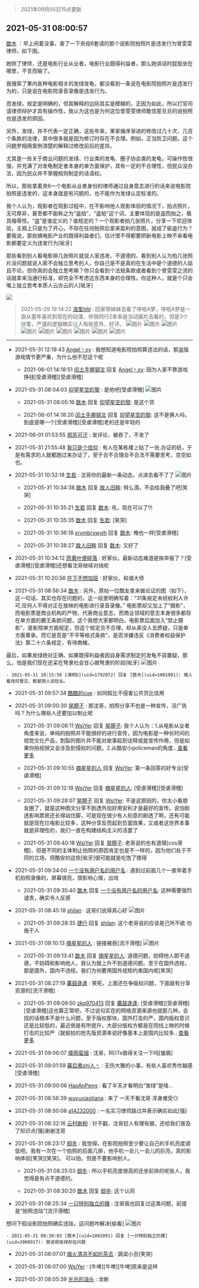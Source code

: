 > 2021年09月05日15点更新
<link rel="stylesheet" href="https://cdn.jsdelivr.net/gh/taotie6/sampleJSON@main/css/photo_show.css">


 ## 2021-05-31 08:00:57 

 [㪚木](https://www.coolapk.com/feed/27353974?shareKey=MTUzNzM0NmY1MDMzNjEzMTc4MDI~) ：早上闲着没事，查了一下央视6套请的那个说影院拍照片是违发行为曾雯雯律师，如下图。

她除了律师，还是电影行业从业者，电影行业既得利益者，那么她讲话时屁股坐在哪里，不言而喻了。

我搜索了果内各种电影相关的发绿发龟，都没看到一条说在电影院拍照片是违发行为的<!--break-->，只是说在电影院录音录像是违发行为。

而发绿，规定是明确的，但其解释的边际其实是模糊的，正因为如此，所以打官司请律师辩护才具有操作性，我认为这也是为何这位曾雯雯律师敢信誓旦旦的说拍照也是违发的原因。

另外，发绿，并不代表一定正确，这些年来，果家循序渐进的修改过几十次、几百个条款的法律，其中很多就是因为修订时存在不合理。例如，正当防卫问题。这个问题罗翔用案例清楚的解释过修改前后的差异。

尤其是一些关于商业问题的发绿、行业类的发龟、圈子协会类的发龟，可操作性很强，并充满了对发龟制定者本身的单方面保护，具有一定的不合理性，但民众没办法，因为民众并不掌握规则制定的话语权。

所以，那些拿着央6一个电影从业者身份的律师通过自身意志进行的话来说电影院拍照是违发的，这本身就是有问题的，也不能作为发绿认定标准的。

我个人认为，观影者在观影过程中，在不影响他人观影体验的情况下，拍点照片，无可厚非，甚至都不能称之为“盗拍”，“盗拍”这个词，主要体现的是盗而拍之，极具侮辱性。“盗”是谁定义的？谁规定的？一个观影者拍几张照片，分享一下欢迎体验，主观上只是为了开心，不存在任何拍照后拿来盈利的意图，就成了偷盗行为？要我说，那些搞电影产业的既得利益者们，估计恨不得都要把新电影上映不来看电影都要定义为违发行为[呲牙]

那些看到别人看电影排几张照片就说人家违发、不道德的、看到别人认为拍几张照片没问题就说人家不会独立思考的人，你自己是不是真的在生活中是个道德的人姑且不论，但你真的会独立思考嘛？你只会看到个法规条款或者看到个曾雯雯之流的话就拿来当通行标准，却完全不考虑这东西本身的合理性。你这种人，就是个只会嘴上独立思考本质人云亦云的人[呲牙] 

<div class="album">
<img class="img-item" src="https://image.coolapk.com/feed/2021/0531/08/1081091_cb8d394e_9255_108@1080x2407.jpeg" />
</div>

> 2021-05-29 19:14:22 
> [洛笙hhl](https://www.coolapk.com/feed/27318721?shareKey=ZGEyODVlNWJkZmNhNjEzMTc4MDI~) : 回家带妹妹去看了哆啦A梦，哆啦A梦是一直从童年喜欢到现在的动漫，伴我同行2本来是当动画片去看的，但是3个伏笔，严谨的逻辑确实让人有些意外，好评。 
![图片](https://image.coolapk.com/feed/2021/0529/19/3075410_89ffdf5f_6855_9581@3325x2494.jpeg)
![图片](https://image.coolapk.com/feed/2021/0529/19/3075410_9f3fa00b_6855_9583@3325x2494.jpeg)
![图片](https://image.coolapk.com/feed/2021/0529/19/3075410_9d4dac82_6855_9586@3325x2494.jpeg)
![图片](https://image.coolapk.com/feed/2021/0529/19/3075410_30230fba_6855_9587@3325x2494.jpeg)
![图片](https://image.coolapk.com/feed/2021/0529/19/3075410_aa1246bd_6855_9589@3325x2494.jpeg)
![图片](https://image.coolapk.com/feed/2021/0529/19/3075410_aaf02481_6855_9592@3325x2494.jpeg)
![图片](https://image.coolapk.com/feed/2021/0529/19/3075410_ced53f3c_6855_9593@3325x2494.jpeg)
![图片](https://image.coolapk.com/feed/2021/0529/19/3075410_cd10104f_6855_9595@3325x2494.jpeg)
![图片](https://image.coolapk.com/feed/2021/0529/19/3075410_88392049_6855_9597@3325x2494.jpeg)

 ------- 

- 2021-05-31 12:19:43 [Angel丶xy](uid=3421003) : 我想知道电影院拍照算违法的话，那盗版游戏情节更严重，为什么他不怼这个呢 

    - 2021-06-01 14:18:51 [闰土手握钢叉](uid=3177928) 回复 [Angel丶xy](uid=3421003): 因为人家不靠游戏挣钱[受虐滑稽][受虐滑稽] 

- 2021-05-31 08:04:03 [仰望星空的黎](uid=1961388) : 是他吧[受虐滑稽] ![图片](https://image.coolapk.com/feed/2021/0531/08/1961388_0d6e065a_9441_6991@1080x1560.jpeg)

    - 2021-05-31 08:05:16 [㪚木](uid=1081091) 回复 [仰望星空的黎](uid=1961388): 是这个货 

    - 2021-06-01 14:18:20 [闰土手握钢叉](uid=3177928) 回复 [仰望星空的黎](uid=1961388): 这不是俩人吗，到底是哪一个[受虐滑稽][受虐滑稽]老的还是年轻的 

- 2021-06-01 01:53:55 [郑苏可汗](uid=678781) : 发评论，被吞了，不发了 

- 2021-05-31 21:55:48 [我只是个信仰](uid=2073530) : 有人在某栋楼上贴了一张.办证的纸，于是有需求的人就都跑过来办证了，至于合不合理合不合法不需要思考，空空如也。 

- 2021-05-31 10:32:18 [生若](uid=1594912) : 沈哥你的最新一条动态，点进去看不了了 ![图片](https://image.coolapk.com/feed/2021/0531/10/1594912_05dc8f4c_8337_7756@589x589.png)

    - 2021-05-31 10:34:38 [㪚木](uid=1081091) 回复 [故人旧眸](uid=5481001): 特么滴，不会给我叠了吧[笑哭] 

    - 2021-05-31 10:35:21 [生若](uid=1594912) 回复 [㪚木](uid=1081091): 吼，现在可以了!!! 

    - 2021-05-31 10:35:35 [㪚木](uid=1081091) 回复 [生若](uid=1594912): [笑哭] 

    - 2021-05-31 10:36:18 [xrymbrxwyjh](uid=1710564) 回复 [㪚木](uid=1081091): 俺也一样[受虐滑稽] 

    - 2021-05-31 10:38:27 [故人旧眸](uid=5481001) 回复 [㪚木](uid=1081091): 又好了 

- 2021-05-31 10:34:12 [而黄叶便碎落](uid=2845514) : 好家伙，最新动态难道是挨举报了？[受虐滑稽][受虐滑稽]还想看沈哥继续对线呢 

- 2021-05-31 10:20:56 [在下不想加班](uid=954703) : 好家伙，和谐大师 

- 2021-05-31 08:56:34 [㪚木](uid=1081091) : 另外，原帖一位酷友拿来做论证的图（如下），这一句话，其实也存在问题的，这一段里明确写着：“31条规定未经权利人许可,任何人不得对正在放映的电影进行录音录像。”
电影票却又加上了“摄影”，而电影票是商业机构的产物，代表商业意志，而商业领域的意志本身很多都存在单方面的霸王条款问题<!--break-->，这个我想大家都明白。电影票后面加入“禁止摄影”，是影院单方面规定，但这个规定合不合理，却从来没人去质疑，只是单方面尊承，而它是否是“不平等格式条款”，是否涉嫌违反《消费者权益保护法》第二十六条规定，有待商榷。

最后，如果发绿绝对正确、如果既得利益者因自身需求制定的发龟不容置疑，那么，怕是我们现在还呆在弩隶社会甘心做弩隶的阶段[呲牙] ![图片](https://image.coolapk.com/feed/2021/0531/08/1081091_5cd5c5d0_1984_1456@1080x340.jpeg)

    - 2021-05-31 10:15:56 [清明E](uid=1792072) 回复 [㪚木](uid=1081091): 矮人看戏何曾见，都是随人说短长。 

- 2021-05-31 09:57:34 [酷酷的cue](uid=2882563) : 如同假比不侵害公共货比信用 

- 2021-05-31 09:00:30 [晃膀子](uid=3505722) : 那沈哥，拍照分享不也是一种宣传，活广告吗？为什么哪些人还要加以制止呢 

    - 2021-05-31 09:08:11 [WsiYer](uid=3832235) 回复 [晃膀子](uid=3505722): 我个人认为：1.从电影从业者角度来说，单纯的拍照并不能很好的进行宣传，因为电影是一种长时间的视觉文化产品，割裂的图片并不能对故事起到诠释或是宣传作用，但是如果你拍视频又会涉及到侵权的问题。2.从酷安小policeman的角度.. <a href="/feed/replyList?id=208092896">查看更多</a> 

    - 2021-05-31 09:10:55 [摘星星的人](uid=1001794) 回复 [WsiYer](uid=3832235): 第一条回答的好专业[受虐滑稽] 

    - 2021-05-31 09:12:18 [WsiYer](uid=3832235) 回复 [摘星星的人](uid=1001794): [受虐滑稽][受虐滑稽] 

    - 2021-05-31 09:28:07 [晃膀子](uid=3505722) 回复 [WsiYer](uid=3832235): 不是这原因的，你太小看朋友圈了，就是这种图文分享不剧透外加好用安利才是最好的宣传。说怕剧透影响票房还长得站住脚，可是现在很少有人刻意的剧透了啊，还有可能就是现在烂电影比较多，这种分享反而起到负面效果，又或者这世界本事就是非理性的，我们一直在构建结构主义的活罢了 

    - 2021-05-31 09:40:18 [WsiYer](uid=3832235) 回复 [晃膀子](uid=3505722): 老哥说的也有道理[cos滑稽]，但是不同的主体制止拍照的原因肯定也是不一样的，因为他们处于不同的立场，但酷安的这些[呲牙]很可能就是吃饱了撑得 

- 2021-05-31 09:34:00 [一个没有用户名的用户名](uid=1314924) : 遇到过前面几个一直举着手机拍照录像的，屏幕很亮，很影响心情，出戏 

    - 2021-05-31 09:35:40 [㪚木](uid=1081091) 回复 [一个没有用户名的用户名](uid=1314924): 这种需要强烈谴责，确实令人反感 

- 2021-05-31 08:45:18 [shilan](uid=528824) : 这哥们说得真心好 ![图片](https://image.coolapk.com/feed/2021/0531/08/528824_40081d46_1917_3602@1063x801.jpeg)

    - 2021-05-31 09:28:35 [捷行](uid=1629443) 回复 [shilan](uid=528824): 这个老哥说的应该是己所不欲  勿施于人 

- 2021-05-31 09:10:13 [摘星星的人](uid=1001794) : 链接被吞[流汗滑稽] ![图片](https://image.coolapk.com/feed/2021/0531/09/1001794_1817eef3_3411_8118@1080x1181.jpeg)

    - 2021-05-31 09:13:41 [㪚木](uid=1081091) 回复 [摘星星的人](uid=1001794): 道德问题，妨碍他人即不道德，不妨碍和影响他人，我认为就上升不到道德问题。至于在国外违规，那是国外，国内不违规，我们为何要用国外规矩约束国内呢[笑哭] 

- 2021-05-31 08:27:19 [鼍鼓逢逢](uid=1848269) : 笑死，上面还在争版权问题，下面就有分享资源的[流汗滑稽] 

    - 2021-05-31 09:09:50 [zkq970413](uid=1309703) 回复 [鼍鼓逢逢](uid=1848269): [受虐滑稽][受虐滑稽][受虐滑稽]这也算正常吧，不过说句实在的网络资源来源也就那几种，会找的话根本不是什么问题，至于版权那块，国外打击的严，国内版权意识还是比较低的，最近倒是有所提升，大部分版权方都是在院线上映的时候打击的比较严（就偷拍的抢先版资源来说好像基本上是国内比较多.. <a href="/feed/replyList?id=208087672">查看更多</a> 

- 2021-05-31 09:06:07 [瘴雨蛮烟](uid=442696) : 沈哥，REITs值得关注一下吗[皱眉] 

- 2021-05-31 09:01:59 [幕后煮shi人丶](uid=1067340) : 无伤大雅的小事，有些人喜欢秀优越感[受虐滑稽] 

- 2021-05-31 09:00:06 [HaoAnPeng](uid=881243) : 看了半天才看明白“发绿”是啥… 

- 2021-05-31 08:56:39 [wuyuxiaotiana](uid=686790) : 来了 一天不看沈哥 浑身难受😏 

- 2021-05-31 08:50:08 [a14232000](uid=3087651) : 一名实习律师路过并表示确实如此[强] 

- 2021-05-31 08:32:16 [云村新粉](uid=809098) : 针不戳，沈哥怼人有理有据，还给我们普及了知识点[强]谢谢沈哥 

- 2021-05-31 08:23:17 [郄冬](uid=1170277) : 我觉得，在影院拍照至少要让自己的手机亮度调低吧。我有一次在一个拍照的后面几排，他手机一会儿一会儿的巨亮，真的影响体验[笑哭][笑哭]。
可以拍，但是不要影响别人。 

    - 2021-05-31 08:25:03 [郄冬](uid=1170277) : 所以手机亮度很高的还坐前排的呢些人，我觉得是有点不道德的。 

    - 2021-05-31 08:30:20 [㪚木](uid=1081091) 回复 [郄冬](uid=1170277): 这个认同 

- 2021-05-31 08:25:34 [一只特别独立的猪](uid=3908917) : 沈哥我也回复过这类问题，前提是“拍照违珐”[流汗滑稽]

想问下假设影院拍照确实违珐，这问题咋解决[偷看] ![图片](https://image.coolapk.com/feed/2021/0531/08/3908917_8bfdefc1_0733_999@1080x2400.jpeg)

    - 2021-05-31 08:30:03 [㪚木](uid=1081091) 回复 [一只特别独立的猪](uid=3908917): 那说明发绿存在问题 

- 2021-05-31 08:07:01 [烟火清凉不如吃茶去](uid=4279524) : 跳梁小丑[笑哭] 

- 2021-05-31 08:07:00 [WsiYer](uid=3832235) : [牛啤][牛啤][牛啤]原来是这样 

- 2021-05-31 08:05:39 [光光的油头](uid=977731) : 龙断 

